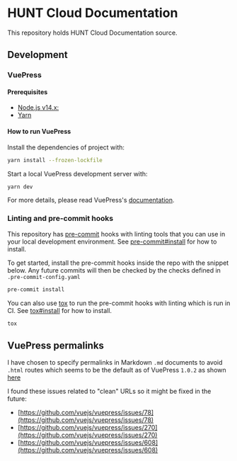 # HUNT Cloud Documentation

This repository holds HUNT Cloud Documentation source.

## Development

### VuePress

#### Prerequisites

- [Node.js v14.x:](https://nodejs.org)
- [Yarn](https://yarnpkg.com)

#### How to run VuePress

Install the dependencies of project with:

```bash
yarn install --frozen-lockfile
```

Start a local VuePress development server with:

```bash
yarn dev
```

For more details, please read VuePress's [documentation](https://v1.vuepress.vuejs.org/).

### Linting and pre-commit hooks

This repository has [pre-commit](https://pre-commit.com) hooks with linting tools that you can use in your local development environment.
See [pre-commit#install](https://pre-commit.com/#install) for how to install.

To get started, install the pre-commit hooks inside the repo with the snippet below.
Any future commits will then be checked by the checks defined in `.pre-commit-config.yaml`

```bash
pre-commit install
```

You can also use [tox](https://tox.readthedocs.io/en/latest/) to run the pre-commit hooks with linting which is run in CI.
See [tox#install](https://tox.readthedocs.io/en/latest/install.html) for how to install.

```bash
tox
```

## VuePress permalinks

I have chosen to specify permalinks in Markdown `.md` documents to avoid `.html` routes which seems to be the default as of VuePress `1.0.2` as shown [here](https://github.com/vuejs/vuepress/blob/667d9f47c46a1000122f19ec067ecd65702fab92/packages/docs/docs/guide/directory-structure.md#default-page-routing)

I found these issues related to "clean" URLs so it might be fixed in the future:

- [https://github.com/vuejs/vuepress/issues/78](https://github.com/vuejs/vuepress/issues/78)
- [https://github.com/vuejs/vuepress/issues/270](https://github.com/vuejs/vuepress/issues/270)
- [https://github.com/vuejs/vuepress/issues/608](https://github.com/vuejs/vuepress/issues/608)
